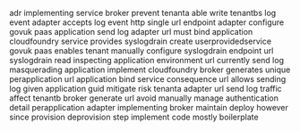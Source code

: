 adr implementing service broker prevent tenanta able write tenantbs log event adapter accepts log event http single url endpoint adapter configure govuk paas application send log adapter url must bind application cloudfoundry service provides syslogdrain create userprovidedservice govuk paas enables tenant manually configure syslogdrain endpoint url syslogdrain read inspecting application environment url currently send log masquerading application implement cloudfoundry broker generates unique perapplication url application bind service consequence url allows sending log given application guid mitigate risk tenanta adapter url send log traffic affect tenantb broker generate url avoid manually manage authentication detail perapplication adapter implementing broker maintain deploy however since provision deprovision step implement code mostly boilerplate